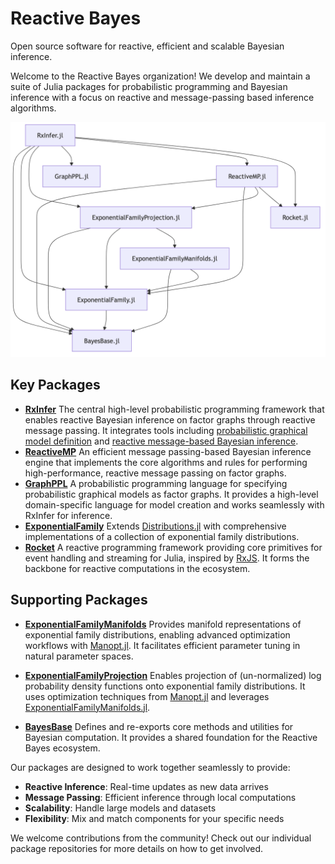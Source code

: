 # Reactive Bayes

Open source software for reactive, efficient and scalable Bayesian inference.

Welcome to the Reactive Bayes organization! We develop and maintain a suite of Julia packages for probabilistic programming and Bayesian inference with a focus on reactive and message-passing based inference algorithms.

![Ecosystem](https://github.com/ReactiveBayes/.github/blob/main/profile/ecosystem.png?raw=true)

## Key Packages

- **[RxInfer](https://github.com/ReactiveBayes/RxInfer.jl)**
The central high-level probabilistic programming framework that enables reactive Bayesian inference on factor graphs through reactive message passing. It integrates tools including [probabilistic graphical model definition](https://github.com/ReactiveBayes/GraphPPL.jl) and [reactive message-based Bayesian inference](https://github.com/ReactiveBayes/ReactiveMP.jl).
- **[ReactiveMP](https://github.com/ReactiveBayes/ReactiveMP.jl)**
An efficient message passing-based Bayesian inference engine that implements the core algorithms and rules for performing high-performance, reactive message passing on factor graphs.
- **[GraphPPL](https://github.com/ReactiveBayes/GraphPPL.jl)**
A probabilistic programming language for specifying probabilistic graphical models as factor graphs. It provides a high-level domain-specific language for model creation and works seamlessly with RxInfer for inference.
- **[ExponentialFamily](https://github.com/ReactiveBayes/ExponentialFamily.jl)**
Extends [Distributions.jl](https://github.com/JuliaStats/Distributions.jl) with comprehensive implementations of a collection of exponential family distributions.
- **[Rocket](https://github.com/ReactiveBayes/Rocket.jl)**
A reactive programming framework providing core primitives for event handling and streaming for Julia, inspired by [RxJS](https://github.com/ReactiveX/rxjs). It forms the backbone for reactive computations in the ecosystem.

## Supporting Packages

- **[ExponentialFamilyManifolds](https://github.com/ReactiveBayes/ExponentialFamilyManifolds.jl)**
Provides manifold representations of exponential family distributions, enabling advanced optimization workflows with [Manopt.jl](https://github.com/JuliaManifolds/Manopt.jl). It facilitates efficient parameter tuning in natural parameter spaces.

- **[ExponentialFamilyProjection](https://github.com/ReactiveBayes/ExponentialFamilyProjection.jl)**
Enables projection of (un-normalized) log probability density functions onto exponential family distributions. It uses optimization techniques from [Manopt.jl](https://github.com/JuliaManifolds/Manopt.jl) and leverages [ExponentialFamilyManifolds.jl](https://github.com/ReactiveBayes/ExponentialFamilyManifolds.jl).

- **[BayesBase](https://github.com/ReactiveBayes/BayesBase.jl)**
Defines and re-exports core methods and utilities for Bayesian computation. It provides a shared foundation for the Reactive Bayes ecosystem.

Our packages are designed to work together seamlessly to provide:

- **Reactive Inference**: Real-time updates as new data arrives
- **Message Passing**: Efficient inference through local computations
- **Scalability**: Handle large models and datasets
- **Flexibility**: Mix and match components for your specific needs

We welcome contributions from the community! Check out our individual package repositories for more details on how to get involved.
